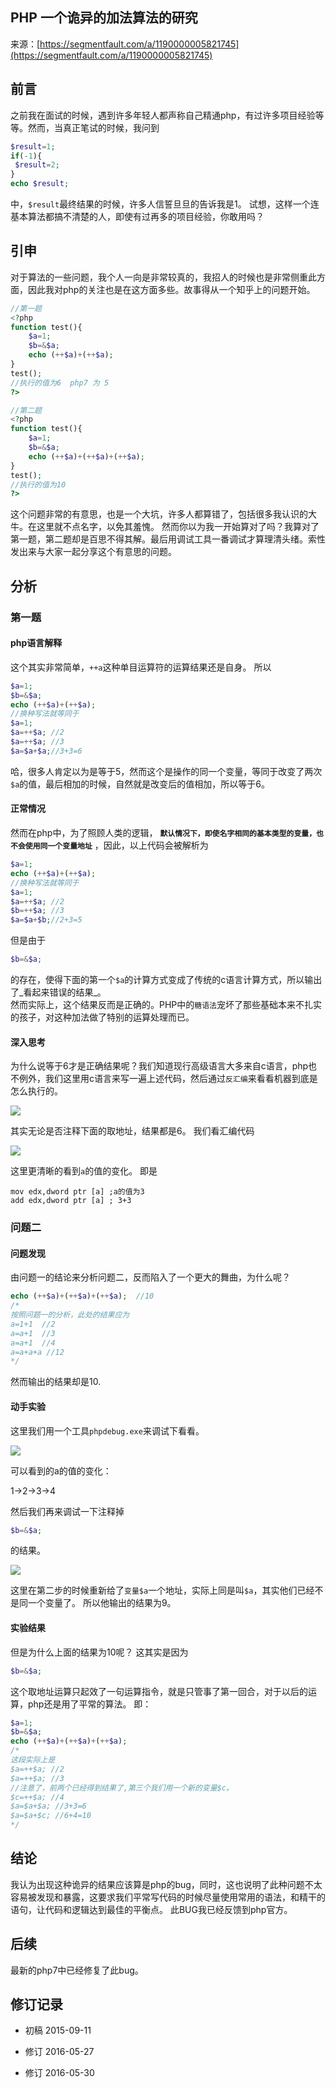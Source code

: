 ## PHP 一个诡异的加法算法的研究

来源：[https://segmentfault.com/a/1190000005821745](https://segmentfault.com/a/1190000005821745)


## 前言

之前我在面试的时候，遇到许多年轻人都声称自己精通php，有过许多项目经验等等。然而，当真正笔试的时候，我问到

```php
$result=1;
if(-1){
 $result=2;
}
echo $result;
```

中，`$result`最终结果的时候，许多人信誓旦旦的告诉我是1。 试想，这样一个连基本算法都搞不清楚的人，即使有过再多的项目经验，你敢用吗？
## 引申

对于算法的一些问题，我个人一向是非常较真的，我招人的时候也是非常侧重此方面，因此我对php的关注也是在这方面多些。故事得从一个知乎上的问题开始。

```php
//第一题
<?php
function test(){
    $a=1;
    $b=&$a;
    echo (++$a)+(++$a);
}
test();
//执行的值为6  php7 为 5
?>
```

```php
//第二题
<?php
function test(){
    $a=1;
    $b=&$a;
    echo (++$a)+(++$a)+(++$a);
}
test();
//执行的值为10
?>
```

这个问题非常的有意思，也是一个大坑，许多人都算错了，包括很多我认识的大牛。在这里就不点名字，以免其羞愧。 然而你以为我一开始算对了吗？我算对了第一题，第二题却是百思不得其解。最后用调试工具一番调试才算理清头绪。索性发出来与大家一起分享这个有意思的问题。
## 分析
### 第一题
#### php语言解释

这个其实非常简单，`++a`这种单目运算符的运算结果还是自身。 所以

```php
$a=1;
$b=&$a;
echo (++$a)+(++$a);
//换种写法就等同于
$a=1;
$a=++$a; //2
$a=++$a; //3
$a=$a+$a;//3+3=6
```

哈，很多人肯定以为是等于5，然而这个是操作的同一个变量，等同于改变了两次`$a`的值，最后相加的时候，自然就是改变后的值相加，所以等于6。
#### 正常情况

然而在php中，为了照顾人类的逻辑， **`默认情况下，即使名字相同的基本类型的变量，也不会使用同一个变量地址`** ，因此，以上代码会被解析为

```php
$a=1;
echo (++$a)+(++$a);
//换种写法就等同于
$a=1;
$a=++$a; //2
$b=++$a; //3
$a=$a+$b;//2+3=5
```

但是由于

```php
$b=&$a;
```

的存在，使得下面的第一个`$a`的计算方式变成了传统的c语言计算方式，所以输出了_看起来错误的结果_。  
然而实际上，这个结果反而是正确的。PHP中的`糖语法`宠坏了那些基础本来不扎实的孩子，对这种加法做了特别的运算处理而已。
#### 深入思考

为什么说等于6才是正确结果呢？我们知道现行高级语言大多来自c语言，php也不例外，我们这里用c语言来写一遍上述代码，然后通过`反汇编`来看看机器到底是怎么执行的。

![][0]

其实无论是否注释下面的取地址，结果都是6。 我们看汇编代码

![][1]

这里更清晰的看到`a`的值的变化。 即是

```
mov edx,dword ptr [a] ;a的值为3
add edx,dword ptr [a] ; 3+3
```
### 问题二
#### 问题发现

由问题一的结论来分析问题二，反而陷入了一个更大的舞曲，为什么呢？

```php
echo (++$a)+(++$a)+(++$a);  //10
/*
按照问题一的分析，此处的结果应为
a=1+1  //2
a=a+1  //3
a=a+1  //4
a=a+a+a //12
*/
```

然而输出的结果却是10.
#### 动手实验

这里我们用一个工具`phpdebug.exe`来调试下看看。

![][2]

可以看到的a的值的变化：

1->2->3->4

然后我们再来调试一下注释掉

```php
$b=&$a;
```

的结果。

![][3]

这里在第二步的时候重新给了`变量$a`一个地址，实际上同是叫`$a`，其实他们已经不是同一个变量了。 所以他输出的结果为9。
#### 实验结果

但是为什么上面的结果为10呢？ 这其实是因为

```php
$b=&$a;
```

这个取地址运算只起效了一句运算指令，就是只管事了第一回合，对于以后的运算，php还是用了平常的算法。 即：

```php
$a=1;
$b=&$a;
echo (++$a)+(++$a)+(++$a);
/*
这段实际上是
$a=++$a; //2
$a=++$a; //3
//注意了，前两个已经得到结果了,第三个我们用一个新的变量$c。
$c=++$a; //4
$a=$a+$a; //3+3=6
$a=$a+$c; //6+4=10
*/
```
## 结论

我认为出现这种诡异的结果应该算是php的bug，同时，这也说明了此种问题不太容易被发现和暴露，这要求我们平常写代码的时候尽量使用常用的语法，和精干的语句，让代码和逻辑达到最佳的平衡点。 此BUG我已经反馈到php官方。
## 后续

最新的php7中已经修复了此bug。
## 修订记录


* 初稿 2015-09-11

* 修订 2016-05-27

* 修订 2016-05-30



[0]: ../img/1460000006772923.png
[1]: ../img/1460000005821751.png
[2]: ../img/1460000005821754.png
[3]: ../img/1460000005821756.png